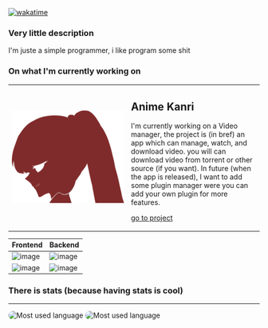 [![wakatime](https://wakatime.com/badge/user/24e41f4a-f9f1-457f-8aac-ed9ece1510e2.svg)](https://wakatime.com/@24e41f4a-f9f1-457f-8aac-ed9ece1510e2)
<br>
### Very little description
  I'm juste a simple programmer, i like program some shit

### On what I'm currently working on

<table>
  <tr>
    <td width="225">
      <img alt="Anime Kanri logo" src="https://github.com/ALEZ-DEV/Anime-Kanri/blob/main/docs/logo.svg" width="225">
    </td>
    <td>
      <h2>Anime Kanri</h2>
            <p>I'm currently working on a Video manager, the project is (in bref) an app which can manage, watch, and download video. you will can download video from torrent or other source (if you want). In future (when the app is released), I want to add some plugin manager were you can add your own plugin for more features.</p>
      <a href="https://github.com/ALEZ-DEV/Anime-Kanri">
        <p>go to project</p>
      </a>
    </td>
  </tr>
</table>

Frontend | Backend |
---------|---------|
![image](https://img.shields.io/badge/Dart-0175C2?style=for-the-badge&logo=dart&logoColor=white) | ![image](https://img.shields.io/badge/Rust-000000?style=for-the-badge&logo=rust&logoColor=white) |
![image](https://img.shields.io/badge/Flutter-02569B?style=for-the-badge&logo=flutter&logoColor=white) | ![image](https://img.shields.io/badge/.NET-512BD4?style=for-the-badge&logo=dotnet&logoColor=white) |

### There is stats (because having stats is cool)

***

<picture>
  <source media="(prefers-color-scheme: dark)" srcset="https://wakatime.com/share/@ALEZ/17bc312c-2d1e-4777-96ba-bdb38a178259.png">
  <source media="(prefers-color-scheme: light)" srcset="https://wakatime.com/share/@ALEZ/ba6cfe31-48dd-4f09-a085-0c3dd3f3befb.png">
  <img alt="Most used language" src="" width="700" style="border-radius: 10px">
</picture>

<picture>
  <source media="(prefers-color-scheme: dark)" srcset="https://wakatime.com/share/@ALEZ/84a26b76-27c4-40ab-b7b5-039fe1661ed2.png">
  <source media="(prefers-color-scheme: light)" srcset="https://wakatime.com/share/@ALEZ/14a1c1fe-84b9-4073-8f9f-3a1107ea5bb3.png">
  <img alt="Most used language" src="" width="700" style="border-radius: 10px">
</picture>

<!--
## Language and Tools I use:

### Language
<div>
  <img src="https://github.com/devicons/devicon/blob/master/icons/csharp/csharp-original.svg" title="C Sharp" alt="C Sharp" width="90" height="90"/>&nbsp;
  <img src="https://github.com/devicons/devicon/blob/master/icons/python/python-original.svg" title="Python" alt="Python" width="90" height="90"/>&nbsp;
  <img src="https://github.com/devicons/devicon/blob/master/icons/java/java-original-wordmark.svg" title="Python" alt="Python" width="90" height="90"/>&nbsp;
</div>

### Editor
<div>
  <img src="https://github.com/devicons/devicon/blob/master/icons/visualstudio/visualstudio-plain.svg" title="Visual Studio 2022" alt="Visual Studio 2022" width="90" height="90"/>&nbsp;
  <img src="https://github.com/devicons/devicon/blob/master/icons/vscode/vscode-original.svg" title="VS Code" alt="VS Code" width="90" height="90"/>&nbsp;
  <img src="https://github.com/devicons/devicon/blob/master/icons/jetbrains/jetbrains-original.svg" title="VS Code" alt="VS Code" width="90" height="90"/>&nbsp;
</div>


